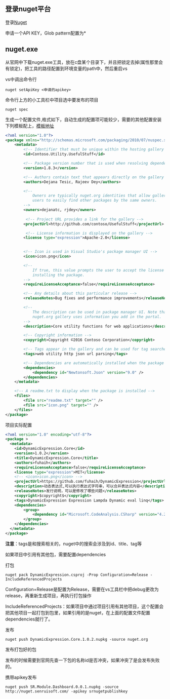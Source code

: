 ## 登录nuget平台

登录[Nuget](https://www.nuget.org/)

申请一个API KEY，Glob pattern配置为*

## nuget.exe

从官网中下载nuget.exe工具，放在c盘某个目录下，并且把锁定去掉(属性那里会有锁定)，把工具的路径配置到环境变量的path中，然后重启vs

vs中调出命令行

```
nuget setApiKey <申请的apikey>
```

命令行上方的小工具栏中项目选中要发布的项目

```
nuget spec
```

生成一个配置文件,格式如下，自动生成的配置项可能较少，需要的其他配置安装下列模板配上，[模板地址](https://docs.microsoft.com/en-us/nuget/create-packages/creating-a-package#new-file-with-default-values)

```xml
<?xml version="1.0"?>
<package xmlns="http://schemas.microsoft.com/packaging/2010/07/nuspec.xsd">
    <metadata>
        <!-- Identifier that must be unique within the hosting gallery -->
        <id>Contoso.Utility.UsefulStuff</id>

        <!-- Package version number that is used when resolving dependencies -->
        <version>1.8.3</version>

        <!-- Authors contain text that appears directly on the gallery -->
        <authors>Dejana Tesic, Rajeev Dey</authors>

        <!-- 
            Owners are typically nuget.org identities that allow gallery
            users to easily find other packages by the same owners.  
        -->
        <owners>dejanatc, rjdey</owners>
        
         <!-- Project URL provides a link for the gallery -->
        <projectUrl>http://github.com/contoso/UsefulStuff</projectUrl>

         <!-- License information is displayed on the gallery -->
        <license type="expression">Apache-2.0</license>
        

        <!-- Icon is used in Visual Studio's package manager UI -->
        <icon>icon.png</icon>

        <!-- 
            If true, this value prompts the user to accept the license when
            installing the package. 
        -->
        <requireLicenseAcceptance>false</requireLicenseAcceptance>

        <!-- Any details about this particular release -->
        <releaseNotes>Bug fixes and performance improvements</releaseNotes>

        <!-- 
            The description can be used in package manager UI. Note that the
            nuget.org gallery uses information you add in the portal. 
        -->
        <description>Core utility functions for web applications</description>

        <!-- Copyright information -->
        <copyright>Copyright ©2016 Contoso Corporation</copyright>

        <!-- Tags appear in the gallery and can be used for tag searches -->
        <tags>web utility http json url parsing</tags>

        <!-- Dependencies are automatically installed when the package is installed -->
        <dependencies>
            <dependency id="Newtonsoft.Json" version="9.0" />
        </dependencies>
    </metadata>

    <!-- A readme.txt to display when the package is installed -->
    <files>
        <file src="readme.txt" target="" />
        <file src="icon.png" target="" />
    </files>
</package>
```

项目实际配置

```xml
<?xml version="1.0" encoding="utf-8"?>
<package >
  <metadata>
    <id>DynamicExpression.Core</id>
    <version>1.0.2</version>
    <title>DynamicExpression.Core</title>
    <authors>fuhaih</authors>
    <requireLicenseAcceptance>false</requireLicenseAcceptance>
    <license type="expression">MIT</license>
    <!-- <icon>icon.png</icon> -->
    <projectUrl>https://github.com/fuhaih/DynamicExpression</projectUrl>
    <description>动态表达式,可以执行表达式字符串，可以合并表达式内容</description>
    <releaseNotes>发行说明，可以是修改了哪些问题</releaseNotes>
    <copyright>$copyright$</copyright>
    <tags>DynamicExpression Expression Lampda Dynamic eval linq</tags>
    <dependencies>
	    <group>
		    <dependency id="Microsoft.CodeAnalysis.CSharp" version="4.2.0" />
	    </group>
    </dependencies>
  </metadata>
</package>
```

**注意**：tags是和搜索相关的，nuget中的搜索会涉及到id、title、tag等

如果项目中引用有其他包，需要配置dependencies

打包
```
nuget pack DynamicExpression.csproj -Prop Configuration=Release -IncludeReferencedProjects
```

Configuration=Release是配置为Release，需要在vs工具栏中把debug更改为release，再重新生成项目，再执行打包操作

IncludeReferencedProjects：如果项目中通过项目引用有其他项目，这个配置会把其他项目一起打包到包里，如果引用的是nuget，在上面的配置文件配置dependencies就行了。

发布
```
nuget push DynamicExpression.Core.1.0.2.nupkg -source nuget.org
```
发布打包好的包

发布的时候需要到官网先查一下包的名称id是否冲突，如果冲突了是会发布失败的。

携带apikey发布

```
nuget push SR.Module.Dashboard.0.0.1.nupkg -source http://nuget.senruisoft.com/ -apikey srnugetpublishkey
```